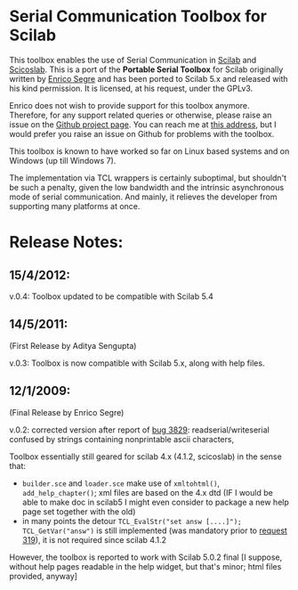 Serial Communication Toolbox for Scilab
=======================================

This toolbox enables the use of Serial Communication in
[Scilab](http://www.scilab.org/) and [Scicoslab](http://www.scicoslab.org/).
This is a port of the __Portable Serial Toolbox__ for Scilab originally written
by [Enrico Segre](http://www.weizmann.ac.il/home/fesegre/) and has been ported 
to Scilab 5.x and released with his kind permission. It is licensed, at his 
request, under the GPLv3. 

Enrico does not wish to provide support for this
toolbox anymore. Therefore, for any support related queries or otherwise,
please raise an issue on the
[Github project page](https://github.com/sengupta/Scilab-Serial/).
You can reach me at [this address](mailto:aditya@sengupta.me), but I would
prefer you raise an issue on Github for problems with the toolbox. 

This toolbox is known to have worked so far on Linux based systems and on
Windows (up till Windows 7). 

The implementation via TCL wrappers is certainly suboptimal, but shouldn't be such
a penalty, given the low bandwidth and the intrinsic asynchronous mode of serial 
communication. And mainly, it relieves the developer from supporting many platforms 
at once. 

Release Notes: 
==============

15/4/2012:
----------
v.0.4: Toolbox updated to be compatible with Scilab 5.4 

14/5/2011: 
----------
(First Release by Aditya Sengupta) 

v.0.3: Toolbox is now compatible with Scilab 5.x, along with help files. 

12/1/2009:
----------
(Final Release by Enrico Segre)

v.0.2: corrected version after report of [bug
3829](http://bugzilla.scilab.org/show_bug.cgi?id=3829): readserial/writeserial
confused by strings containing nonprintable ascii characters, 

Toolbox essentially still geared for scilab 4.x (4.1.2, scicoslab) in the sense that:

- ``builder.sce`` and ``loader.sce`` make use of ``xmltohtml()``, ``add_help_chapter()``; xml files are based on the 4.x dtd (IF I would be able to make doc in scilab5 I might even consider to package a new help page set together with the old)
- in many points the detour ``TCL_EvalStr("set answ [....]");
  TCL_GetVar("answ")`` is still implemented (was mandatory prior to [request
319](http://requestzilla.scilab.org/show_bug.cgi?id=319)), it is not required
since scilab 4.1.2
 
However, the toolbox is reported to work with Scilab 5.0.2 final [I suppose,
without help pages readable in the help widget, but that's minor; html files
provided, anyway]
